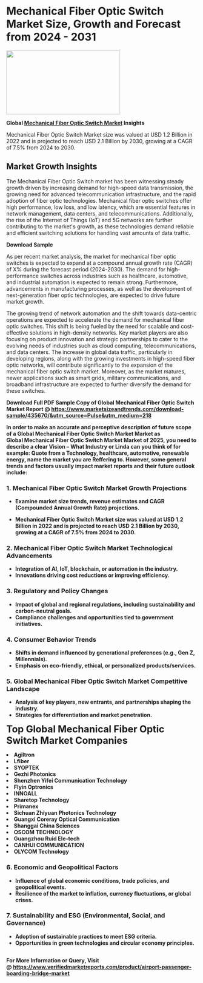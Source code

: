<H1>Mechanical Fiber Optic Switch Market Size, Growth and Forecast from 2024 - 2031</H1><img class="aligncenter size-medium wp-image-584254" src="https://thirdeyenews.in/wp-content/uploads/2024/09/Global-Market-Research-300x168.jpeg" alt="" width="300" height="168" /><p><strong>Global&nbsp;<a href="https://www.marketsizeandtrends.com/download-sample/435670/&amp;utm_source=Pulse&amp;utm_medium=218">Mechanical Fiber Optic Switch Market</a> Insights</strong></p><p>Mechanical Fiber Optic Switch Market size was valued at USD 1.2 Billion in 2022 and is projected to reach USD 2.1 Billion by 2030, growing at a CAGR of 7.5% from 2024 to 2030.</p><p><h2>Market Growth Insights</h2> <p>The Mechanical Fiber Optic Switch market has been witnessing steady growth driven by increasing demand for high-speed data transmission, the growing need for advanced telecommunication infrastructure, and the rapid adoption of fiber optic technologies. Mechanical fiber optic switches offer high performance, low loss, and low latency, which are essential features in network management, data centers, and telecommunications. Additionally, the rise of the Internet of Things (IoT) and 5G networks are further contributing to the market's growth, as these technologies demand reliable and efficient switching solutions for handling vast amounts of data traffic.</p> <p><strong>Download Sample</strong></p> <p>As per recent market analysis, the market for mechanical fiber optic switches is expected to expand at a compound annual growth rate (CAGR) of X% during the forecast period (2024-2030). The demand for high-performance switches across industries such as healthcare, automotive, and industrial automation is expected to remain strong. Furthermore, advancements in manufacturing processes, as well as the development of next-generation fiber optic technologies, are expected to drive future market growth.</p> <p>The growing trend of network automation and the shift towards data-centric operations are expected to accelerate the demand for mechanical fiber optic switches. This shift is being fueled by the need for scalable and cost-effective solutions in high-density networks. Key market players are also focusing on product innovation and strategic partnerships to cater to the evolving needs of industries such as cloud computing, telecommunications, and data centers. The increase in global data traffic, particularly in developing regions, along with the growing investments in high-speed fiber optic networks, will contribute significantly to the expansion of the mechanical fiber optic switch market. Moreover, as the market matures, newer applications such as smart grids, military communications, and broadband infrastructure are expected to further diversify the demand for these switches.</p> <p><strong></p><p><span class=""><strong>Download Full PDF Sample Copy of Global Mechanical Fiber Optic Switch Market Report</strong> @ <a href="https://www.marketsizeandtrends.com/download-sample/435670/&amp;utm_source=Pulse&amp;utm_medium=218" target="_blank">https://www.marketsizeandtrends.com/download-sample/435670/&amp;utm_source=Pulse&amp;utm_medium=218</a></span></p><p>In order to make an accurate and perceptive description of future scope of a Global&nbsp;Mechanical Fiber Optic Switch Market Market as Global&nbsp;Mechanical Fiber Optic Switch Market Market of 2025, you need to describe a clear Vision &ndash; What Industry or Linda can you think of for example: Quote from a Technology, healthcare, automotive, renewable energy, name the market you are Reffering to. However, some general trends and factors usually impact market reports and their future outlook include:</p><h3>1.&nbsp;<strong>Mechanical Fiber Optic Switch Market Growth Projections</strong></h3><ul><li>Examine market size trends, revenue estimates and CAGR (Compounded Annual Growth Rate) projections.</li><li><p>Mechanical Fiber Optic Switch Market size was valued at USD 1.2 Billion in 2022 and is projected to reach USD 2.1 Billion by 2030, growing at a CAGR of 7.5% from 2024 to 2030.</p></li></ul><h3>2.&nbsp;<strong>Mechanical Fiber Optic Switch Market Technological Advancements</strong></h3><ul><li>Integration of AI, IoT, blockchain, or automation in the industry.</li><li>Innovations driving cost reductions or improving efficiency.</li></ul><h3>3.&nbsp;<strong>Regulatory and Policy Changes</strong></h3><ul><li>Impact of global and regional regulations, including sustainability and carbon-neutral goals.</li><li>Compliance challenges and opportunities tied to government initiatives.</li></ul><h3>4.&nbsp;<strong>Consumer Behavior Trends</strong></h3><ul><li>Shifts in demand influenced by generational preferences (e.g., Gen Z, Millennials).</li><li>Emphasis on eco-friendly, ethical, or personalized products/services.</li></ul><h3>5.&nbsp;<strong>Global Mechanical Fiber Optic Switch Market Competitive Landscape</strong></h3><ul><li>Analysis of key players, new entrants, and partnerships shaping the industry.</li><li>Strategies for differentiation and market penetration.</li></ul><p data-pm-slice="1 1 []"><span style="color: inherit; font-family: inherit; font-size: 25px;">Top Global Mechanical Fiber Optic Switch Market Companies</span></p><div class="" data-test-id=""><p><li>Agiltron</li><li> Lfiber</li><li> SYOPTEK</li><li> Gezhi Photonics</li><li> Shenzhen Yifei Communication Technology</li><li> Flyin Optronics</li><li> INNOALL</li><li> Sharetop Technology</li><li> Primanex</li><li> Sichuan Zhiyuan Photonics Technology</li><li> Guangxi Coreray Optical Communication</li><li> Shanggai China Sciences</li><li> OSCOM TECHNOLOGY</li><li> Guangzhou Ruid Ele-tech</li><li> CANHUI COMMUNICATION</li><li> OLYCOM Technology</li></p></div><h3>6.&nbsp;<strong>Economic and Geopolitical Factors</strong></h3><ul><li>Influence of global economic conditions, trade policies, and geopolitical events.</li><li>Resilience of the market to inflation, currency fluctuations, or global crises.</li></ul><h3>7.&nbsp;<strong>Sustainability and ESG (Environmental, Social, and Governance)</strong></h3><ul><li>Adoption of sustainable practices to meet ESG criteria.</li><li>Opportunities in green technologies and circular economy principles.</li></ul><h2><strong style="font-size: 14px;">For More Information or Query, Visit @&nbsp;</strong><a style="background-color: #ffffff; font-size: 14px;" href="https://www.marketsizeandtrends.com/report/mechanical-fiber-optic-switch-market/" target="_blank">https://www.verifiedmarketreports.com/product/airport-passenger-boarding-bridge-market</a></h2>

